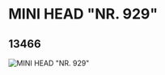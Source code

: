 # MINI HEAD "NR. 929"
## 13466
![MINI HEAD "NR. 929"](https://lc-www-live-s.legocdn.com/media/bricks/5/2/6029872.jpg)